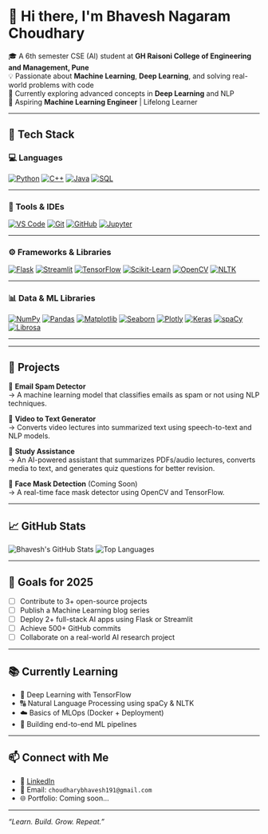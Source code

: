 # 👋 Hi there, I'm Bhavesh Nagaram Choudhary

🎓 A 6th semester CSE (AI) student at **GH Raisoni College of Engineering and Management, Pune**  
💡 Passionate about **Machine Learning**, **Deep Learning**, and solving real-world problems with code  
🧠 Currently exploring advanced concepts in **Deep Learning** and NLP  
🎯 Aspiring **Machine Learning Engineer** | Lifelong Learner  

---

## 🚀 Tech Stack

### 💻 Languages
[![Python](https://img.shields.io/badge/Python-3776AB?style=for-the-badge&logo=python&logoColor=white)](https://www.python.org/)
[![C++](https://img.shields.io/badge/C++-00599C?style=for-the-badge&logo=cplusplus&logoColor=white)](https://cplusplus.com/)
[![Java](https://img.shields.io/badge/Java-ED8B00?style=for-the-badge&logo=java&logoColor=white)](https://www.oracle.com/java/)
[![SQL](https://img.shields.io/badge/SQL-4479A1?style=for-the-badge&logo=postgresql&logoColor=white)](https://www.postgresql.org/)

---

### 🧰 Tools & IDEs
[![VS Code](https://img.shields.io/badge/VS%20Code-007ACC?style=for-the-badge&logo=visual-studio-code&logoColor=white)](https://code.visualstudio.com/)
[![Git](https://img.shields.io/badge/Git-F05032?style=for-the-badge&logo=git&logoColor=white)](https://git-scm.com/)
[![GitHub](https://img.shields.io/badge/GitHub-181717?style=for-the-badge&logo=github&logoColor=white)](https://github.com/)
[![Jupyter](https://img.shields.io/badge/Jupyter-F37626?style=for-the-badge&logo=jupyter&logoColor=white)](https://jupyter.org/)

---

### ⚙️ Frameworks & Libraries
[![Flask](https://img.shields.io/badge/Flask-000000?style=for-the-badge&logo=flask&logoColor=white)](https://flask.palletsprojects.com/)
[![Streamlit](https://img.shields.io/badge/Streamlit-FF4B4B?style=for-the-badge&logo=streamlit&logoColor=white)](https://streamlit.io/)
[![TensorFlow](https://img.shields.io/badge/TensorFlow-FF6F00?style=for-the-badge&logo=tensorflow&logoColor=white)](https://www.tensorflow.org/)
[![Scikit-Learn](https://img.shields.io/badge/Scikit--Learn-F7931E?style=for-the-badge&logo=scikit-learn&logoColor=white)](https://scikit-learn.org/)
[![OpenCV](https://img.shields.io/badge/OpenCV-27338e?style=for-the-badge&logo=opencv&logoColor=white)](https://opencv.org/)
[![NLTK](https://img.shields.io/badge/NLTK-6200EA?style=for-the-badge)](https://www.nltk.org/)

---

### 📊 Data & ML Libraries
[![NumPy](https://img.shields.io/badge/NumPy-013243?style=for-the-badge&logo=numpy&logoColor=white)](https://numpy.org/)
[![Pandas](https://img.shields.io/badge/Pandas-150458?style=for-the-badge&logo=pandas&logoColor=white)](https://pandas.pydata.org/)
[![Matplotlib](https://img.shields.io/badge/Matplotlib-11557C?style=for-the-badge&logo=matplotlib&logoColor=white)](https://matplotlib.org/)
[![Seaborn](https://img.shields.io/badge/Seaborn-2C2D72?style=for-the-badge)](https://seaborn.pydata.org/)
[![Plotly](https://img.shields.io/badge/Plotly-3F4F75?style=for-the-badge&logo=plotly&logoColor=white)](https://plotly.com/)
[![Keras](https://img.shields.io/badge/Keras-D00000?style=for-the-badge&logo=keras&logoColor=white)](https://keras.io/)
[![spaCy](https://img.shields.io/badge/spaCy-09A3D5?style=for-the-badge)](https://spacy.io/)
[![Librosa](https://img.shields.io/badge/Librosa-1B1F2B?style=for-the-badge)](https://librosa.org/)

---

---

## 🧠 Projects

🔹 **Email Spam Detector**  
→ A machine learning model that classifies emails as spam or not using NLP techniques.  

🔹 **Video to Text Generator**  
→ Converts video lectures into summarized text using speech-to-text and NLP models.  

🔹 **Study Assistance**  
→ An AI-powered assistant that summarizes PDFs/audio lectures, converts media to text, and generates quiz questions for better revision.

🔹 **Face Mask Detection** (Coming Soon)  
→ A real-time face mask detector using OpenCV and TensorFlow.

---

## 📈 GitHub Stats

![Bhavesh's GitHub Stats](https://github-readme-stats.vercel.app/api?username=bhavesh-choudhary1&show_icons=true&theme=radical)
![Top Languages](https://github-readme-stats.vercel.app/api/top-langs/?username=bhavesh-choudhary1&layout=compact&theme=radical)

---

## 🔭 Goals for 2025
- [ ] Contribute to 3+ open-source projects
- [ ] Publish a Machine Learning blog series
- [ ] Deploy 2+ full-stack AI apps using Flask or Streamlit
- [ ] Achieve 500+ GitHub commits
- [ ] Collaborate on a real-world AI research project

---

## 📚 Currently Learning
- 🤖 Deep Learning with TensorFlow
- 🔠 Natural Language Processing using spaCy & NLTK
- ☁️ Basics of MLOps (Docker + Deployment)
- 🧠 Building end-to-end ML pipelines

---

## 📫 Connect with Me

- 💼 [LinkedIn](https://www.linkedin.com/in/bhavesh-choudhary-351434255?utm_source=share&utm_campaign=share_via&utm_content=profile&utm_medium=android_app) <!-- Replace with real URL -->
- 📧 Email: `choudharybhavesh191@gmail.com` <!-- Optional -->
- 🌐 Portfolio: Coming soon...

---

_“Learn. Build. Grow. Repeat.”_

